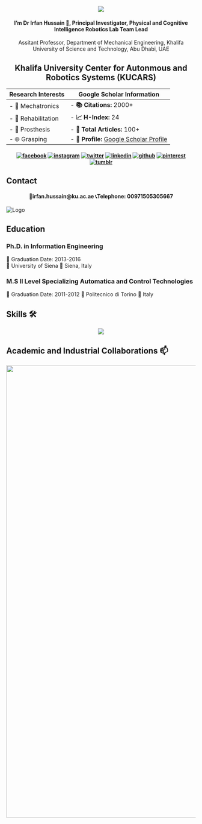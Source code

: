 <p align="center">
  <img  src= "https://github.com/HassanEesaar/HassanEesaar/assets/156977314/c4bed72f-d30f-477b-8aed-a875020a5047">
</p>

<h4 align="center">
I’m Dr Irfan Hussain 👋,  Principal Investigator, Physical and Cognitive Intelligence Robotics Lab
Team Lead
</h4>
<p align="center">
 Assitant Professor, Department of Mechanical Engineering, Khalifa University of Science and Technology, Abu Dhabi, UAE 
</p>
  
<h2 align="center"> Khalifa University Center for Autonmous and Robotics Systems (KUCARS)</h2>


  

<div align="center">

| Research Interests | Google Scholar Information |
| --- | --- |
| - 🔬 Mechatronics | - **📚 Citations:** 2000+ <!-- Replace with your actual citation count --> |
| - 🧬 Rehabilitation | - **📈 H-Index:** 24 <!-- Replace with your actual H-Index --> |
| - 🤖 Prosthesis | - **📄 Total Articles:** 100+ <!-- Replace with your actual total articles --> |
| - 🌐 Grasping | - **🔗 Profile:** [Google Scholar Profile](https://scholar.google.com/citations?user=bCC3kdUAAAAJ&hl=en) |

</div>


<h4 align="center">

<!-- display the social media buttons in your README -->

[![facebook](https://github.com/shikhar1020jais1/Git-Social/blob/master/Icons/Facebook.png (Facebook))][1]
[![instagram](https://github.com/shikhar1020jais1/Git-Social/blob/master/Icons/Instagram.png (Instagram))][2]
[![twitter](https://github.com/shikhar1020jais1/Git-Social/blob/master/Icons/Twitter.png (Twitter))][3]
[![linkedin](https://github.com/shikhar1020jais1/Git-Social/blob/master/Icons/LinkedIn.png (LinkedIn))][4]
[![github](https://github.com/shikhar1020jais1/Git-Social/blob/master/Icons/Github.png (Github))][5]
[![pinterest](https://github.com/shikhar1020jais1/Git-Social/blob/master/Icons/pinterest.png (Pinterest))][6]
[![tumblr](https://github.com/shikhar1020jais1/Git-Social/blob/master/Icons/tumblr.png (Tumblr))][7]

<!-- To Link your profile to the media buttons -->

[1]: https://www.facebook.com/username
[2]: https://www.instagram.com/username
[3]: https://www.twitter.com/username
[4]: https://www.linkedin.com/in/username
[5]: https://www.github.com/username
[6]: https://in.pinterest.com/username
[7]: https://username.tumblr.com

</h4>

## Contact

<h4 align="center">
📧irfan.hussain@ku.ac.ae 📞Telephone: 00971505305667 
</h4>

![Logo](https://engineering.kennesaw.edu/images/robotics-banner.jpg)
 

## Education
### Ph.D. in Information Engineering
📆 Graduation Date: 2013-2016  
🏫 University of Siena
📍 Siena, Italy

### M.S II Level Specializing Automatica and Control Technologies
📆 Graduation Date: 2011-2012
🏫 Politecnico di Torino
📍 Italy

 
 
##  Skills 🛠 
<p align="center">
  <a href="https://skillicons.dev">
    <img src="https://skillicons.dev/icons?i=anaconda,arduino,aws,c,cpp,docker,github,java,linkedin,linux,matlab,py,raspberrypi,ros,stackoverflow" />
  </a>
</p>

 

## Academic and Industrial Collaborations 📫 
<p align="center">
  <img width="1200" src="https://github.com/HassanEesaar/HassanEesaar/assets/156977314/2e1b314d-593b-4b31-af9c-25a1ab9474ba" alt="Material Bread logo">
</p>
